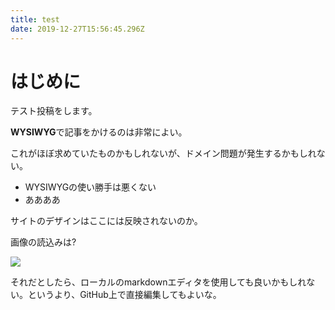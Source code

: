 ```yaml
---
title: test
date: 2019-12-27T15:56:45.296Z
---
```

# はじめに

テスト投稿をします。

**WYSIWYG**で記事をかけるのは非常によい。

これがほぼ求めていたものかもしれないが、ドメイン問題が発生するかもしれない。

* WYSIWYGの使い勝手は悪くない
* ああああ

サイトのデザインはここには反映されないのか。

画像の読込みは?

![](/images/uploads/sample_image.png)

それだとしたら、ローカルのmarkdownエディタを使用しても良いかもしれない。というより、GitHub上で直接編集してもよいな。
